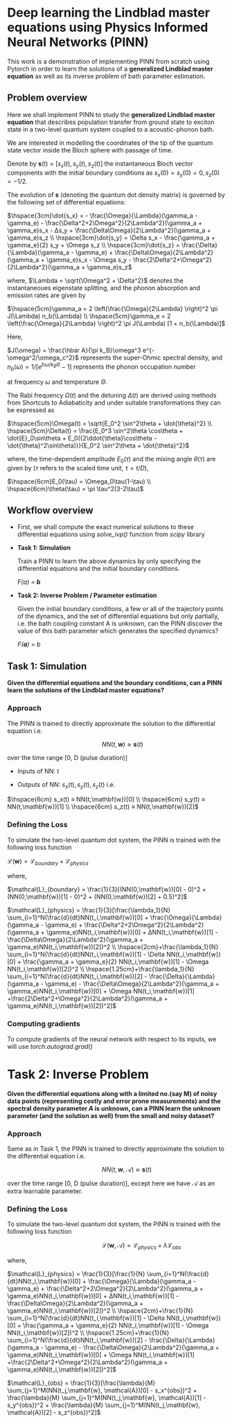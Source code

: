 # Deep learning the Lindblad master equations using Physics Informed Neural Networks (PINN)

This work is a demonstration of implementing PINN from scratch using Pytorch in order to learn the solutions of a **generalized Lindblad master equation** as well as its inverse problem of bath parameter estimation.



## Problem overview

Here we shall implement PINN to study the **generalized Lindblad master equation** that describes population transfer from ground state to exciton state in a two-level quantum system coupled to a acoustic-phonon bath.


We are interested in modelling the coordinates of the tip of the quantum state vector inside the Bloch sphere with passage of time.


Denote by **s**(t) = $[s_x(t), s_y(t), s_z(t)]$ the instantaneous Bloch vector components with the initial boundary conditions as $s_x(0) = s_y(0) = 0, s_z(0) = -1/2$.  

The evolution of **s** (denoting the quantum dot density matrix) is governed by the following set of differential equations:

$\hspace{3cm}\dot{s_x} = - \frac{\Omega}{\Lambda}(\gamma_a - \gamma_e) - \frac{\Delta^2+2\Omega^2}{2\Lambda^2}(\gamma_a + \gamma_e)s_x - Δs_y + \frac{\Delta\Omega}{2\Lambda^2}(\gamma_a + \gamma_e)s_z \\
\hspace{3cm}\dot{s_y} = \Delta s_x - \frac{\gamma_a + \gamma_e}{2} s_y + \Omega s_z \\
\hspace{3cm}\dot{s_z} = \frac{\Delta}{\Lambda}(\gamma_a - \gamma_e) + \frac{\Delta\Omega}{2\Lambda^2}(\gamma_a + \gamma_e)s_x - \Omega s_y - \frac{2\Delta^2+\Omega^2}{2\Lambda^2}(\gamma_a + \gamma_e)s_z$

where,
$\Lambda = \sqrt{\Omega^2 + \Delta^2}$ denotes the instantaneoues eigenstate splitting, and the phonon absorption and emission rates are given by

$\hspace{5cm}\gamma_a = 2 \left(\frac{\Omega}{2\Lambda} \right)^2 \pi J(\Lambda) n_b(\Lambda) \\
\hspace{5cm}\gamma_e = 2 \left(\frac{\Omega}{2\Lambda} \right)^2 \pi J(\Lambda) [1 + n_b(\Lambda)]$

Here,

$J(\omega) = \frac{\hbar A}{\pi k_B}\omega^3 e^{-\omega^2/\omega_c^2}$ represents the super-Ohmic spectral density, and $n_b(\omega) = 1/[e^{\hbar \omega / k_B \Theta} - 1]$ represents the phonon occupation number

at frequency $\omega$ and temperature $\Theta$.

The Rabi frequency $\Omega(t)$ and the detuning $\Delta(t)$ are derived using methods from Shortcuts to Adiabaticity and under suitable transformations they can be expressed as

$\hspace{5cm}\Omega(t) = \sqrt{E_0^2 \sin^2\theta + \dot{\theta}^2} \\
\hspace{5cm}\Delta(t) = \frac{E_0^3 \sin^2\theta \cos\theta + \dot{E}_0\sin\theta + E_0({2\ddot{\theta}\cos\theta - \dot{\theta}^2\sin\theta)}}{E_0^2 \sin^2\theta + \dot{\theta}^2}$

where, the time-dependent amplitude $E_0(\tau)$ and the mixing angle $\theta(\tau)$ are given by ($\tau$ refers to the scaled time unit, $\tau = t/D$),

$\hspace{6cm}E_0(\tau) = \Omega_0\tau(1-\tau) \\
\hspace{6cm}\theta(\tau) = \pi \tau^2(3-2\tau)$


## Workflow overview

* First, we shall compute the exact numerical solutions to these differential equations using *solve_ivp()* function from *scipy* library

* **Task 1: Simulation**

    Train a PINN to learn the above dynamics by only specifying the differential equations and the initial boundary conditions.

    *F(a)* = ***b***

* **Task 2: Inverse Problem / Parameter estimation**

    Given the initial boundary conditions, a few or all of the trajectory points of the dynamics, and the set of differential equations but only partially, i.e. the bath coupling constant A is unknown, can the PINN discover the value of this bath parameter which generates the specified dynamics?

    *F(****a****)* = *b*





## Task 1: Simulation

**Given the differential equations and the boundary conditions, can a PINN learn the solutions of the Lindblad master equations?**

### Approach

The PINN is trained to directly approximate the solution to the differential equation i.e.

$\hspace{6cm}NN(t,\mathbf{w}) \approx \mathbf{s}(t)$

over the time range [0, D (pulse duration)]

* Inputs of NN: t

* Outputs of NN: $s_x(t), s_y(t), s_z(t)$ i.e.

$\hspace{6cm} s_x(t) ≡ NN(t,\mathbf{w})[0] \\ \hspace{6cm} s_y(t) ≡ NN(t,\mathbf{w})[1] \\ \hspace{6cm} s_z(t) ≡ NN(t,\mathbf{w})[2]$

### Defining the Loss

To simulate the two-level quantum dot system, the PINN is trained with the following loss function

$\mathcal{L}(\mathbf{w}) = \mathcal{L}_{boundary} + \mathcal{L}_{physics}$

where,

$\mathcal{L}_{boundary} = \frac{1}{3}[(NN(0,\mathbf{w})[0] - 0)^2 + (NN(0,\mathbf{w})[1] - 0)^2 + (NN(0,\mathbf{w})[2] + 0.5)^2]$

$\mathcal{L}_{physics} = \frac{1}{3}[\frac{\lambda_1}{N} \sum_{i=1}^N(\frac{d}{dt}NN(t_i,\mathbf{w})[0] + \frac{\Omega}{\Lambda}(\gamma_a - \gamma_e) + \frac{\Delta^2+2\Omega^2}{2\Lambda^2}(\gamma_a + \gamma_e)NN(t_i,\mathbf{w})[0] + ΔNN(t_i,\mathbf{w})[1] - \frac{\Delta\Omega}{2\Lambda^2}(\gamma_a + \gamma_e)NN(t_i,\mathbf{w})[2])^2 \\
\hspace{2cm}+\frac{\lambda_1}{N} \sum_{i=1}^N(\frac{d}{dt}NN(t_i,\mathbf{w})[1] - \Delta NN(t_i,\mathbf{w})[0] + \frac{\gamma_a + \gamma_e}{2} NN(t_i,\mathbf{w})[1] - \Omega NN(t_i,\mathbf{w})[2])^2 \\
\hspace{1.25cm}+\frac{\lambda_1}{N} \sum_{i=1}^N(\frac{d}{dt}NN(t_i,\mathbf{w})[2] - \frac{\Delta}{\Lambda}(\gamma_a - \gamma_e) - \frac{\Delta\Omega}{2\Lambda^2}(\gamma_a + \gamma_e)NN(t_i,\mathbf{w})[0] + \Omega NN(t_i,\mathbf{w})[1] +\frac{2\Delta^2+\Omega^2}{2\Lambda^2}(\gamma_a + \gamma_e)NN(t_i,\mathbf{w})[2])^2]$



### Computing gradients

To compute gradients of the neural network with respect to its inputs, we will use $torch.autograd.grad()$



# Task 2: Inverse Problem

**Given the differential equations along with a limited no.(say M) of noisy data points (representing costly and error prone measurements) and the spectral density parameter *A* is unknown, can a PINN learn the unknown parameter (and the solution as well) from the small and noisy dataset?**


### Approach

Same as in Task 1, the PINN is trained to directly approximate the solution to the differential equation i.e.

$\hspace{6cm}NN(t,\mathbf{w},\mathcal{A}) \approx \mathbf{s}(t)$

over the time range [0, D (pulse duration)], except here we have $\mathcal{A}$ as an extra learnable parameter.


### Defining the Loss

To simulate the two-level quantum dot system, the PINN is trained with the following loss function

$\hspace{6cm} \mathcal{L}(\mathbf{w}, \mathcal{A}) = \mathcal{L}_{physics} + \lambda\mathcal{L}_{obs}$

where,

$\mathcal{L}_{physics} = \frac{1}{3}[\frac{1}{N} \sum_{i=1}^N(\frac{d}{dt}NN(t_i,\mathbf{w})[0] + \frac{\Omega}{\Lambda}(\gamma_a - \gamma_e) + \frac{\Delta^2+2\Omega^2}{2\Lambda^2}(\gamma_a + \gamma_e)NN(t_i,\mathbf{w})[0] + ΔNN(t_i,\mathbf{w})[1] - \frac{\Delta\Omega}{2\Lambda^2}(\gamma_a + \gamma_e)NN(t_i,\mathbf{w})[2])^2 \\
\hspace{2cm}+\frac{1}{N} \sum_{i=1}^N(\frac{d}{dt}NN(t_i,\mathbf{w})[1] - \Delta NN(t_i,\mathbf{w})[0] + \frac{\gamma_a + \gamma_e}{2} NN(t_i,\mathbf{w})[1] - \Omega NN(t_i,\mathbf{w})[2])^2 \\
\hspace{1.25cm}+\frac{1}{N} \sum_{i=1}^N(\frac{d}{dt}NN(t_i,\mathbf{w})[2] - \frac{\Delta}{\Lambda}(\gamma_a - \gamma_e) - \frac{\Delta\Omega}{2\Lambda^2}(\gamma_a + \gamma_e)NN(t_i,\mathbf{w})[0] + \Omega NN(t_i,\mathbf{w})[1] +\frac{2\Delta^2+\Omega^2}{2\Lambda^2}(\gamma_a + \gamma_e)NN(t_i,\mathbf{w})[2])^2]$

$\mathcal{L}_{obs} = \frac{1}{3}[\frac{\lambda}{M} \sum_{j=1}^M(NN(t_j,\mathbf{w}, \mathcal{A})[0] - s_x^{obs})^2 + \frac{\lambda}{M} \sum_{j=1}^M(NN(t_j,\mathbf{w}, \mathcal{A})[1] - s_y^{obs})^2 + \frac{\lambda}{M} \sum_{j=1}^M(NN(t_j,\mathbf{w}, \mathcal{A})[2] - s_z^{obs})^2]$

